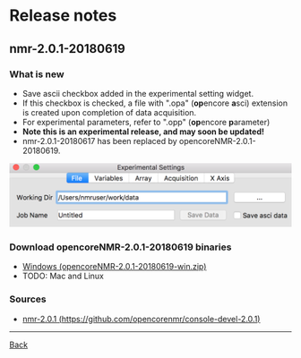 # Release notes

## nmr-2.0.1-20180619
### What is new
- Save ascii checkbox added in the experimental setting widget.
- If this checkbox is checked, a file with ".opa" (**op**encore **a**sci) extension is created upon completion of data acquisition.
- For experimental parameters, refer to ".opp" (**op**encore **p**arameter)
- **Note this is an experimental release, and may soon be updated!**
- nmr-2.0.1-20180617 has been replaced by opencoreNMR-2.0.1-20180619.

![saveAsci](saveAsci.png)

### Download opencoreNMR-2.0.1-20180619 binaries
- [Windows (opencoreNMR-2.0.1-20180619-win.zip)](opencoreNMR-2.0.1-20180619-win.zip)
- TODO: Mac and Linux

### Sources
- [nmr-2.0.1 (https://github.com/opencorenmr/console-devel-2.0.1)](https://github.com/opencorenmr/console-devel-2.0.1)

- - -

[Back](../index.md)
